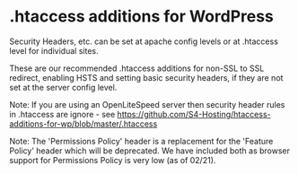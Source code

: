 # .htaccess additions for WordPress

Security Headers, etc. can be set at apache config levels or at .htaccess level for individual sites. 

These are our recommended .htaccess additions for non-SSL to SSL redirect, enabling HSTS and setting basic security headers, if they are not set at the server config level. 

Note: If you are using an OpenLiteSpeed server then security header rules in .htaccess are ignore - see https://github.com/S4-Hosting/htaccess-additions-for-wp/blob/master/.htaccess

Note: The 'Permissions Policy' header is a replacement for the 'Feature Policy' header which will be deprecated. We have included both as browser support for Permissions Policy is very low (as of 02/21).

